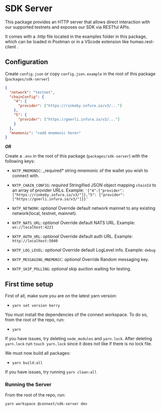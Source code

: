 # SDK Server

This package provides an HTTP server that allows direct interaction with our supported testnets and exposes our SDK via RESTful APIs.

It comes with a .http file located in the examples folder in this package, which can be loaded in Postman or in a VScode extension like humao.rest-client .

## Configuration

Create `config.json` or copy `config.json.example` in the root of this package (`packages/sdk-server`)

```json
{
  "network": "testnet",
  "chainConfig": {
    "4": {
      "provider": ["https://rinkeby.infura.io/v3/..."]
    },
    "5": {
      "provider": ["https://goerli.infura.io/v3/..."]
    }
  },
  "mnemonic": "<add mnemonic here>"
}
```

**_OR_**

Create a `.env` in the root of this package (`packages/sdk-server`) with the following keys:

- `NXTP_MNEMONIC`: \_required\* string mnemonic of the wallet you wish to connect with.

- `NXTP_CHAIN_CONFIG`: _required_ Stringified JSON object mapping `chainId` to an array of provider URLs. Example: `'{"4":{"provider":["https://rinkeby.infura.io/v3/"]},"5": {"provider":["https://goerli.infura.io/v3/"]}}'`

- `NXTP_NETWORK`: _optional_ Override default network mainnet to any existing network(local, testnet, mainnet).
- `NXTP_NATS_URL`: _optional_ Override default NATS URL. Example: `ws://localhost:4221`
- `NXTP_AUTH_URL`: _optional_ Override default auth URL. Example: `http://localhost:5040`
- `NXTP_LOG_LEVEL`: _optional_ Override default LogLevel info. Example: `debug`
- `NXTP_MESSAGING_MNEMONIC`: _optional_ Override Random messaging key.
- `NXTP_SKIP_POLLING`: _optional_ skip auction waiting for testing.

## First time setup

First of all, make sure you are on the latest yarn version:

- `yarn set version berry`

You must install the dependencies of the connext workspace.
To do so, from the root of the repo, run:

- `yarn`

If you have issues, try deleting `node_modules` and `yarn.lock`. After deleting `yarn.lock` run `touch yarn.lock` since it does not like if there is no lock file.

We must now build all packages:

- `yarn build:all`

If you have issues, try running `yarn clean:all`

### Running the Server

From the root of the repo, run:

`yarn workspace @connext/sdk-server dev`
